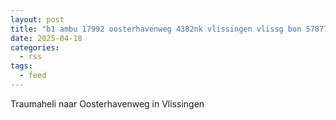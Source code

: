 ```yaml
---
layout: post
title: "b1 ambu 17992 oosterhavenweg 4382nk vlissingen vlissg bon 57877"
date: 2025-04-18
categories: 
  - rss
tags: 
  - feed
---
```


Traumaheli naar Oosterhavenweg in Vlissingen
